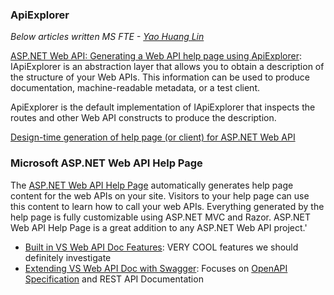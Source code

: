 ### ApiExplorer
_Below articles written MS FTE - [Yao Huang Lin](mailto:yaohuang)_

[ASP.NET Web API: Generating a Web API help page using ApiExplorer](https://blogs.msdn.microsoft.com/yaohuang1/2012/05/21/asp-net-web-api-generating-a-web-api-help-page-using-apiexplorer/): IApiExplorer is an abstraction layer that allows you to obtain a description of the structure of your Web APIs. This information can be used to produce documentation, machine-readable metadata, or a test client.

ApiExplorer is the default implementation of IApiExplorer that inspects the routes and other Web API constructs to produce the description.

[Design-time generation of help page (or client) for ASP.NET Web API](https://blogs.msdn.microsoft.com/yaohuang1/2013/01/20/design-time-generation-of-help-page-or-client-for-asp-net-web-api/)

### Microsoft ASP.NET Web API Help Page
The [ASP.NET Web API Help Page](https://www.nuget.org/packages/Microsoft.AspNet.WebApi.HelpPage) automatically generates help page content for the web APIs on your site. Visitors to your help page can use this content to learn how to call your web APIs. Everything generated by the help page is fully customizable using ASP.NET MVC and Razor. ASP.NET Web API Help Page is a great addition to any ASP.NET Web API project.'

   * [Built in VS Web API Doc Features](http://www.michaeltaylorp3.net/documenting-web-apis/): VERY COOL features we should definitely investigate
   * [Extending VS Web API Doc with Swagger](http://www.michaeltaylorp3.net/documenting-web-apis-with-swagger/): Focuses on [OpenAPI Specification](https://github.com/OAI/OpenAPI-Specification) and REST API Documentation
